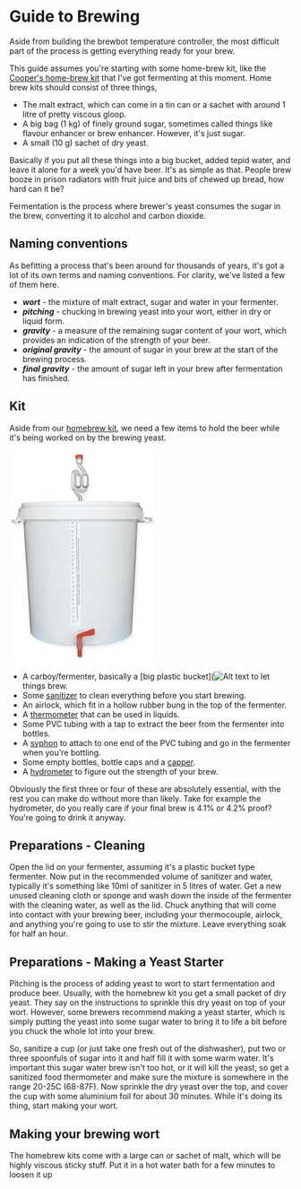 # Guide to Brewing
Aside from building the brewbot temperature controller, the most difficult part of the process is getting everything ready for your brew. 

This guide assumes you're starting with some home-brew kit, like the [Cooper's home-brew kit](https://www.homebrewwest.ie/coopers-original-dark-ale-classic-old-dark-ale-17kg-beer-kit-251-p.asp) that I've got fermenting at this moment. 
Home brew kits should consist of three things, 

* The malt extract, which can come in a tin can or a sachet with around 1 litre of pretty viscous gloop.
* A big bag (1 kg) of finely ground sugar, sometimes called things like flavour enhancer or brew enhancer. However, it's just sugar. 
* A small (10 g) sachet of dry yeast. 

Basically if you put all these things into a big bucket, added tepid water, and leave it alone for a week you'd have beer. 
It's as simple as that. People brew booze in prison radiators with fruit juice and bits of chewed up bread, how hard can it be? 

Fermentation is the process where brewer's yeast consumes the sugar in the brew, converting it to alcohol and carbon dioxide.

## Naming conventions
As befitting a process that's been around for thousands of years, it's got a lot of its own terms and naming conventions. For clarity, we've listed a few of them here.

* ***wort*** - the mixture of malt extract, sugar and water in your fermenter.
* ***pitching*** - chucking in brewing yeast into your wort, either in dry or liquid form. 
* ***gravity*** - a measure of the remaining sugar content of your wort, which provides an indication of the strength of your beer. 
* ***original gravity*** - the amount of sugar in your brew at the start of the brewing process.
* ***final gravity*** - the amount of sugar left in your brew after fermentation has finished.

## Kit
Aside from our [homebrew kit](https://www.thehomebrewcompany.ie/mangrove-jacks-craft-series-nz-pale-ale-22kg-40-pints-p-3593.html), we need a few items to hold the beer while it's 
being worked on by the brewing yeast. 

![Fermenter](imgs/fermenter.jpg?raw=true "Basic Fermenter")

* A carboy/fermenter, basically a [big plastic bucket](![Alt text](https://www.homebrewwest.ie/brewingfermentation-bucket-brewferm-30-l-graduated-2215-p.asp) to let things brew.
* Some [sanitizer](https://www.thehomebrewcompany.ie/index.php?main_page=product_info&products_id=1426) to clean everything before you start brewing.
* An airlock, which fit in a hollow rubber bung in the top of the fermenter.
* A [thermometer](https://www.screwfix.ie/p/im21-immersion-tip-digital-thermometer/942cf) that can be used in liquids.
* Some PVC tubing with a tap to extract the beer from the fermenter into bottles.
* A [syphon](https://www.homebrewwest.ie/craft-range-45-cm-siphon-simply-demijohns-buckets-fermenters-5019-p.asp) to attach to one end of the PVC tubing and go in the fermenter when you're bottling. 
* Some empty bottles, bottle caps and a [capper](https://www.kraftykellys.com/products/bottle-capper-twin-lever-emily). 
* A [hydrometer](https://www.thehomebrewcompany.ie/hydrometer-p-94.html) to figure out the strength of your brew. 

Obviously the first three or four of these are absolutely essential, with the rest you can make do without more than likely. Take for example the hydrometer, do you really care if your final 
brew is 4.1% or 4.2% proof? You're going to drink it anyway. 

## Preparations - Cleaning
Open the lid on your fermenter, assuming it's a plastic bucket type fermenter. Now put in the recommended volume of sanitizer and water, typically it's something like 10ml of sanitizer 
in 5 litres of water. Get a new unused cleaning cloth or sponge and wash down the inside of the fermenter with the cleaning water, as well as the lid. Chuck anything that will come into 
contact with your brewing beer, including your thermocouple, airlock, and anything you're going to use to stir the mixture. Leave everything soak for half an hour. 

## Preparations - Making a Yeast Starter
Pitching is the process of adding yeast to wort to start fermentation and produce beer. Usually, with the homebrew kit you get a small packet of dry yeast. They say on the instructions 
to sprinkle this dry yeast on top of your wort. However, some brewers recommend making a yeast starter, which is simply putting the yeast into some sugar water to bring it to life a bit 
before you chuck the whole lot into your brew. 

So, sanitize a cup (or just take one fresh out of the dishwasher), put two or three spoonfuls of sugar into it and half fill it with some warm water. It's important 
this sugar water brew isn't too hot, or it will kill the yeast, so get a sanitized food thermometer and make sure the mixture is somewhere in the range 20-25C (68-87F). 
Now sprinkle the dry yeast over the top, and cover the cup with some aluminium foil for about 30 minutes. While it's doing its thing, start making your wort. 

## Making your brewing wort
The homebrew kits come with a large can or sachet of malt, which will be highly viscous sticky stuff. Put it in a hot water bath for a few minutes to loosen it 
up
